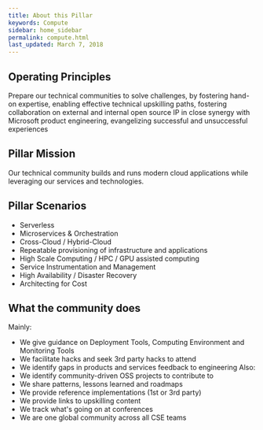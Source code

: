 ```yaml
---
title: About this Pillar
keywords: Compute
sidebar: home_sidebar
permalink: compute.html
last_updated: March 7, 2018
---
```


<!-- Here is where the Pillar leads can put in the main goals/principles of the Pillar -->

## Operating Principles

Prepare our technical communities to solve challenges, by fostering hand-on expertise, enabling effective technical upskilling paths, fostering collaboration on external and internal open source IP in close synergy with Microsoft product engineering, evangelizing successful and unsuccessful experiences

## Pillar Mission

Our technical community builds and runs modern cloud applications while leveraging our services and technologies.

## Pillar Scenarios

- Serverless
- Microservices & Orchestration
- Cross-Cloud / Hybrid-Cloud
- Repeatable provisioning of infrastructure and applications
- High Scale Computing / HPC / GPU assisted computing
- Service Instrumentation and Management
- High Availability / Disaster Recovery
- Architecting for Cost

## What the community does

Mainly:
- We give guidance on Deployment Tools, Computing Environment and Monitoring Tools
- We facilitate hacks and seek 3rd party hacks to attend
- We identify gaps in products and services feedback to engineering
Also:
- We identify community-driven OSS projects to contribute to
- We share patterns, lessons learned and roadmaps
- We provide reference implementations (1st or 3rd party)
- We provide links to upskilling content
- We track what's going on at conferences
- We are one global community across all CSE teams